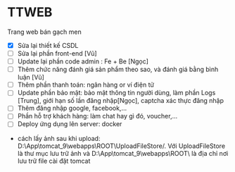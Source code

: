 # TTWEB
Trang web bán gạch men
- [x] Sửa lại thiết kế CSDL 
- [ ] Sửa lại phần front-end [Vũ]
- [ ] Update lại phần code admin : Fe + Be [Ngọc]
- [ ] Thêm chức năng đánh giá sản phẩm theo sao, và đánh giá bằng bình luận [Vũ]
- [ ] Thêm phần thanh toán: ngân hàng or ví điện tử
- [ ] Update phần bảo mật: bảo mật thông tin người dùng, làm phần Logs [Trung], giới hạn số lần đăng nhập[Ngọc], captcha xác thực đăng nhập
- [ ] Thêm đăng nhập google, facebook,...
- [ ] Phần hỗ trợ khách hàng: làm chat hay gì đó, voucher,...
- [ ] Deploy ứng dụng lên server: docker
* cách lấy ảnh sau khi upload: D:\App\tomcat_9\webapps\ROOT\UploadFileStore/. Với UploadFileStore là thư mục lưu trữ ảnh và D:\App\tomcat_9\webapps\ROOT\ là địa chỉ nơi lưu trữ file cài đặt tomcat 
